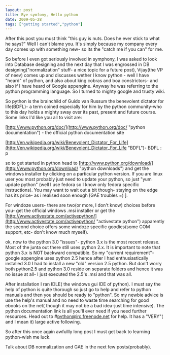 ```yaml
---
layout: post
title: Bye symfony, Hello python
date: 2009-05-28
tags: ["getting started","python"]
---
```


After this post you must think "this guy is nuts. Does he ever stick to what he says?" Well I can't blame you. It's simply because my company every day comes up with something new- so its the "catch me if you can" for me.

So before I even got seriously involved in symphony, I was asked to look into Database designing and  the next day that I was engrossed in DB designing("normalization" stuff- a nice topic for a future post), Vijay(the VP of neev) comes up and discusses wether I know python - well I have "heard" of python, and also about king cobras and boa constrictors- and also if I have heard of Google appengine. Anyway he was referring to the python programming language. So I turned to mighty google and trusty wiki.

So python is the brainchild of Guido van Russum the benevolent dictator for life(BDFL)- a term coined especially for him by the python community-who to this day holds a mighty sway over its past, present and future course. Some links I'd like you all to visit are:

[http://www.python.org/doc/](http://www.python.org/doc/ "python documentation") - the official python documentation site

[http://en.wikipedia.org/wiki/Benevolent_Dictator_For_Life](http://en.wikipedia.org/wiki/Benevolent_Dictator_For_Life "BDFL")- BDFL  : p

so to get started in python head to [http://www.python.org/download/](http://www.python.org/download/ "python downloads") and get the windows installer by clicking on a particular python version. If you are linux user you most probably just need to update your python, so just "yum update python" (well I use fedora so I know only fedora specific instructions). You may want to wait out a bit though- staying on the edge has its price- as i realised soon enough [GAE troubles =) ].

For windoze users- there are two(or more, I don't know) choices before you- get the official windows .msi installer or get the [http://www.activestate.com/activepython/](http://www.activestate.com/activepython/ "activestate python") apparently the second choice offers some windoze specific goodies(some COM support, etc- don't know much myself).

ok, now to the python 3.0 "issues"- python 3.x is the most recent release. Most of the junta out there still uses python 2.x. It is important to note that python 3.x is NOT backward compatible. So my "current requirement"- google appengine uses python 2.5 hence after I had enthusiastically installed 3.0 I had to install a new "old" version 2.5 python. But don't worry both python2.5 and python 3.0 reside on separate folders and hence it was no issue at all- I just executed the 2.5's .msi and that was all.

After installation I ran IDLE( the windows gui IDE of python). I must say the help of python is quite thorough so just go to help and refer to python manuals and then you should be ready to "python". So my newbie advice is use the help's manual and no need to waste time searching for good ebooks on the net( though it may not be a bad idea-just time intensive). The python documentation link is all you'll ever need if you need further resources. Head out to #python@irc.freenode.net for help. It has a "VERY"( and I mean it) large active following.

So after this once again awfullly long post I must get back to learning python-wish me luck.

Talk about DB normalization and GAE in the next few posts(probably).